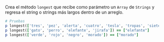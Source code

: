 Crea el método `longest` que recibe como parámetro un `Array` de `Strings` y regresa el string o strings más largos dentro de un arreglo.

```ruby
# Pruebas
p longest(['tres', 'pez', 'alerta', 'cuatro', 'tesla', 'tropas', 'siete']) == ["alerta", "cuatro", "tropas"]
p longest(['gato', 'perro', 'elefante', 'jirafa']) == ["elefante"]
p longest(['verde', 'rojo', 'negro', 'morado']) == ["morado"]
```
